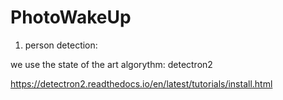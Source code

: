 # PhotoWakeUp

1) person detection:

we use the state of the art algorythm: detectron2

https://detectron2.readthedocs.io/en/latest/tutorials/install.html  
